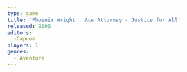 ```yaml
---
type: game
title: 'Phoenix Wright : Ace Attorney - Justice for All'
released: 2006
editors: 
  -Capcom
players: 1
genres:
  - Aventure
---
```

